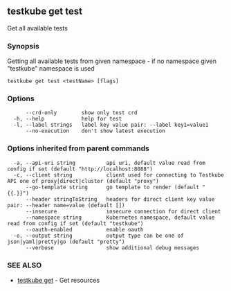 ## testkube get test

Get all available tests

### Synopsis

Getting all available tests from given namespace - if no namespace given "testkube" namespace is used

```
testkube get test <testName> [flags]
```

### Options

```
      --crd-only        show only test crd
  -h, --help            help for test
  -l, --label strings   label key value pair: --label key1=value1
      --no-execution    don't show latest execution
```

### Options inherited from parent commands

```
  -a, --api-uri string          api uri, default value read from config if set (default "http://localhost:8088")
  -c, --client string           client used for connecting to Testkube API one of proxy|direct|cluster (default "proxy")
      --go-template string      go template to render (default "{{.}}")
      --header stringToString   headers for direct client key value pair: --header name=value (default [])
      --insecure                insecure connection for direct client
      --namespace string        Kubernetes namespace, default value read from config if set (default "testkube")
      --oauth-enabled           enable oauth
  -o, --output string           output type can be one of json|yaml|pretty|go (default "pretty")
      --verbose                 show additional debug messages
```

### SEE ALSO

* [testkube get](testkube_get.md)	 - Get resources

